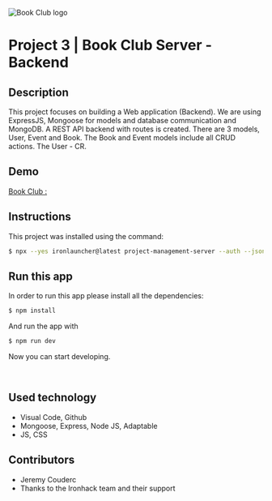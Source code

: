 ![Book Club logo](https://https://book-club-events.netlify.app/images/bookclub2.png)

# Project 3 | Book Club Server - Backend

## Description

This project focuses on building a Web application (Backend). 
We are using ExpressJS, Mongoose for models and database communication and MongoDB. 
A REST API backend with routes is created.
There are 3 models, User, Event and Book. 
The Book and Event models include all CRUD actions.
The User - CR.


## Demo

[Book Club : ](https://book-club-events.netlify.app)

## Instructions

This project was installed using the command:

```bash
$ npx --yes ironlauncher@latest project-management-server --auth --json
```

## Run this app

In order to run this app please install all the dependencies:

```bash
$ npm install
```

And run the app with 

```bash
$ npm run dev
```

Now you can start developing.

<br>

## Used technology

- Visual Code, Github
- Mongoose, Express, Node JS, Adaptable
- JS, CSS

## Contributors

- Jeremy Couderc
- Thanks to the Ironhack team and their support